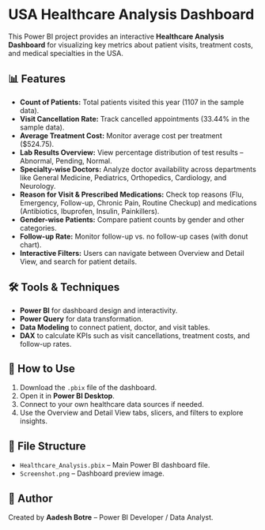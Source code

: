 # USA Healthcare Analysis Dashboard

This Power BI project provides an interactive **Healthcare Analysis Dashboard** for visualizing key metrics about patient visits, treatment costs, and medical specialties in the USA.

## 📊 Features

- **Count of Patients:** Total patients visited this year (1107 in the sample data).
- **Visit Cancellation Rate:** Track cancelled appointments (33.44% in the sample data).
- **Average Treatment Cost:** Monitor average cost per treatment ($524.75).
- **Lab Results Overview:** View percentage distribution of test results – Abnormal, Pending, Normal.
- **Specialty-wise Doctors:** Analyze doctor availability across departments like General Medicine, Pediatrics, Orthopedics, Cardiology, and Neurology.
- **Reason for Visit & Prescribed Medications:** Check top reasons (Flu, Emergency, Follow-up, Chronic Pain, Routine Checkup) and medications (Antibiotics, Ibuprofen, Insulin, Painkillers).
- **Gender-wise Patients:** Compare patient counts by gender and other categories.
- **Follow-up Rate:** Monitor follow-up vs. no follow-up cases (with donut chart).
- **Interactive Filters:** Users can navigate between Overview and Detail View, and search for patient details.

## 🛠 Tools & Techniques

- **Power BI** for dashboard design and interactivity.
- **Power Query** for data transformation.
- **Data Modeling** to connect patient, doctor, and visit tables.
- **DAX** to calculate KPIs such as visit cancellations, treatment costs, and follow-up rates.

## 🚀 How to Use

1. Download the `.pbix` file of the dashboard.
2. Open it in **Power BI Desktop**.
3. Connect to your own healthcare data sources if needed.
4. Use the Overview and Detail View tabs, slicers, and filters to explore insights.

## 📁 File Structure

- `Healthcare_Analysis.pbix` – Main Power BI dashboard file.
- `Screenshot.png` – Dashboard preview image.

## 📝 Author

Created by **Aadesh Botre** – Power BI Developer / Data Analyst.
